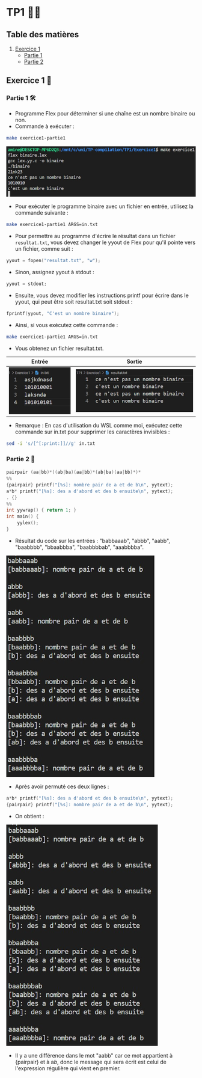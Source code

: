 # TP1 👩‍🏫

## Table des matières
1. [Exercice 1](#exercice-1)
    - [Partie 1](#partie-1)
    - [Partie 2](#partie-2)

## Exercice 1 🧮

### Partie 1 🛠️

- Programme Flex pour déterminer si une chaîne est un nombre binaire ou non.
- Commande à exécuter :

```bash
make exercice1-partie1
```

![Binaire](./images/exe01-00.jpg)

- Pour exécuter le programme binaire avec un fichier en entrée, utilisez la commande suivante :

```bash
make exercice1-partie1 ARGS=in.txt
```

- Pour permettre au programme d'écrire le résultat dans un fichier `resultat.txt`, vous devez changer le yyout de Flex pour qu'il pointe vers un fichier, comme suit :

```c
yyout = fopen("resultat.txt", "w");
```

- Sinon, assignez yyout à stdout :

```c
yyout = stdout;
```

- Ensuite, vous devez modifier les instructions printf pour écrire dans le yyout, qui peut être soit resultat.txt soit stdout :

```c
fprintf(yyout, "C'est un nombre binaire");
```

- Ainsi, si vous exécutez cette commande :

```bash
make exercice1-partie1 ARGS=in.txt
```

- Vous obtenez un fichier resultat.txt.

| Entrée | Sortie |
|--------|--------|
| ![Image d'entrée](./images/exe01-01.jpg) | ![Image de sortie](./images/exe01-02.jpg) |

- Remarque : En cas d'utilisation du WSL comme moi, exécutez cette commande sur in.txt pour supprimer les caractères invisibles :

```bash
sed -i 's/[^[:print:]]//g' in.txt
```

### Partie 2 🧩

```c
pairpair (aa|bb)*((ab|ba)(aa|bb)*(ab|ba)(aa|bb)*)*
%%
{pairpair} printf("[%s]: nombre pair de a et de b\n", yytext);
a*b* printf("[%s]: des a d'abord et des b ensuite\n", yytext);
. {}
%%
int yywrap() { return 1; }
int main() {
    yylex();
}
```

- Résultat du code sur les entrées : "babbaaab", "abbb", "aabb", "baabbbb", "bbaabbba", "baabbbbab", "aaabbbba".

![Image de sortie](./images/exe01-03.jpg)

- Après avoir permuté ces deux lignes :

```c
a*b* printf("[%s]: des a d'abord et des b ensuite\n", yytext);
{pairpair} printf("[%s]: nombre pair de a et de b\n", yytext);
```

- On obtient :

![Image de sortie](./images/exe01-04.jpg)

- Il y a une différence dans le mot "aabb" car ce mot appartient à {pairpair} et à a*b*, donc le message qui sera écrit est celui de l'expression régulière qui vient en premier.
